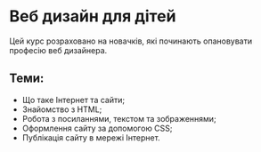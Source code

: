 # Веб дизайн для дітей

Цей курс розраховано на новачків, які починають опановувати професію веб дизайнера.

## Теми:
- Що таке Інтернет та сайти;
- Знайомство з HTML;
- Робота з посиланнями, текстом та зображеннями;
- Оформлення сайту за допомогою CSS;
- Публікація сайту в мережі Інтернет.
